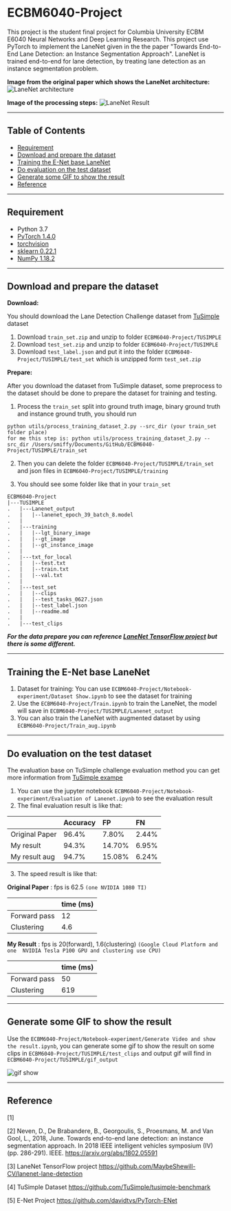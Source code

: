# ECBM6040-Project
This project is the student final project for Columbia University ECBM E6040 Neural Networks and Deep Learning Research. 
This project use PyTorch to implement the LaneNet given in the the paper "Towards End-to-End Lane Detection: an Instance
Segmentation Approach". LaneNet is trained end-to-end for lane detection, by treating lane detection as an instance 
segmentation problem. 

**Image from the original paper which shows the LaneNet architecture:**
![LaneNet architecture](img/laneNet_arch.png)

**Image of the processing steps:**
![LaneNet Result](img/final_result.png)

___
## Table of Contents

- [Requirement](#Requirement)
- [Download and prepare the dataset](#Download-and-prepare-the-dataset)
- [Training the E-Net base LaneNet](#Training-the-E-Net-base-LaneNet)
- [Do evaluation on the test dataset](#Do-evaluation-on-the-test-dataset)
- [Generate some GIF to show the result](#Generate-some-GIF-to-show-the-result)
- [Reference](#Reference)
___
## Requirement
* Python 3.7
* [PyTorch 1.4.0](https://pytorch.org)
* [torchvision](https://pytorch.org/docs/stable/torchvision/index.html#torchvision)
* [sklearn 0.22.1](https://scikit-learn.org/stable/)
* [NumPy 1.18.2](https://numpy.org)

___
## Download and prepare the dataset
**Download:**

You should download the Lane Detection Challenge dataset from [TuSimple](https://github.com/TuSimple/tusimple-benchmark/issues/3)
dataset

1. Download ``train_set.zip`` and unzip to folder ``ECBM6040-Project/TUSIMPLE``
2. Download ``test_set.zip`` and unzip to folder ``ECBM6040-Project/TUSIMPLE`` 
3. Download ``test_label.json`` and put it into the folder ``ECBM6040-Project/TUSIMPLE/test_set`` which is unzipped form ``test_set.zip``

**Prepare:**

After you download the dataset from TuSimple dataset, some preprocess to the dataset should be done to prepare the dataset 
for training and testing.

1. Process the ``train_set`` split into ground truth image, binary ground truth and instance ground truth, you should run

```
python utils/process_training_dataset_2.py --src_dir (your train_set folder place)
for me this step is: python utils/process_training_dataset_2.py --src_dir /Users/smiffy/Documents/GitHub/ECBM6040-Project/TUSIMPLE/train_set
```

2. Then you can delete the folder ``ECBM6040-Project/TUSIMPLE/train_set`` and json files in ``ECBM6040-Project/TUSIMPLE/training``

3. You should see some folder like that in your ``train_set``
```
ECBM6040-Project
|---TUSIMPLE
.   |---Lanenet_output
.   |   |--lanenet_epoch_39_batch_8.model
.   |
.   |---training
.   |   |--lgt_binary_image
.   |   |--gt_image
.   |   |--gt_instance_image
.   |
.   |---txt_for_local
.   |   |--test.txt
.   |   |--train.txt
.   |   |--val.txt
.   |
.   |---test_set
.   |   |--clips
.   |   |--test_tasks_0627.json
.   |   |--test_label.json
.   |   |--readme.md
.   |
.   |---test_clips
```

***For the data prepare you can reference [LaneNet TensorFlow project](https://github.com/MaybeShewill-CV/lanenet-lane-detection) but there is some different.***
___
## Training the E-Net base LaneNet
1. Dataset for training: You can use ``ECBM6040-Project/Notebook-experiment/Dataset Show.ipynb`` to see the dataset for training
2. Use the ``ECBM6040-Project/Train.ipynb`` to train the LaneNet, the model will save in ``ECBM6040-Project/TUSIMPLE/Lanenet_output``
3. You can also train the LaneNet with augmented dataset by using ``ECBM6040-Project/Train_aug.ipynb``
___
## Do evaluation on the test dataset
The evaluation base on TuSimple challenge evaluation method you can get more information from [TuSimple exampe](https://github.com/TuSimple/tusimple-benchmark/blob/master/example/lane_demo.ipynb)
1. You can use the jupyter notebook ``ECBM6040-Project/Notebook-experiment/Evaluation of Lanenet.ipynb`` to see the evaluation result
2. The final evaluation result is like that:

|               | Accuracy |    FP   |    FN   |
|:--------------|:---------|:--------|:--------|
| Original Paper| 96.4%    | 7.80%   |  2.44%  |  
| My result     | 94.3%    | 14.70%  |  6.95%  |
| My result aug | 94.7%    | 15.08%  |  6.24%  |
3. The speed result is like that:

**Original Paper** : fps is 62.5 ``(one NVIDIA 1080 TI)``

|               | time (ms)|
|:--------------|:---------|
| Forward pass  | 12       |
| Clustering    | 4.6      |

**My Result** : fps is 20(forward), 1.6(clustering) ``(Google Cloud Platform and one  NVIDIA Tesla P100 GPU and clustering use CPU)``

|               | time (ms)|
|:--------------|:---------|
| Forward pass  | 50       |
| Clustering    | 619      |

___
## Generate some GIF to show the result

Use the ``ECBM6040-Project/Notebook-experiment/Generate Video and show the result.ipynb``, you can generate some gif to show the result on some clips in ``ECBM6040-Project/TUSIMPLE/test_clips`` and output gif will find in ``ECBM6040-Project/TUSIMPLE/gif_output``

![gif show](img/result_show.gif)
___
## Reference
[1]

[2] Neven, D., De Brabandere, B., Georgoulis, S., Proesmans, M. and Van Gool, L., 2018, June. Towards end-to-end lane 
detection: an instance segmentation approach. In 2018 IEEE intelligent vehicles symposium (IV) (pp. 286-291). IEEE. 
https://arxiv.org/abs/1802.05591

[3] LaneNet TensorFlow project https://github.com/MaybeShewill-CV/lanenet-lane-detection

[4] TuSimple Dataset https://github.com/TuSimple/tusimple-benchmark

[5] E-Net Project https://github.com/davidtvs/PyTorch-ENet
